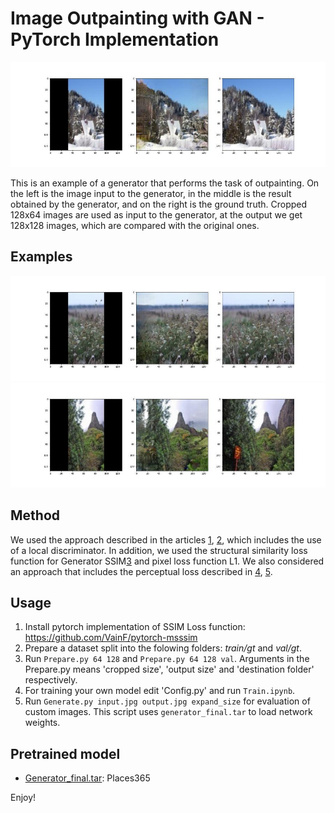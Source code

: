 # Image Outpainting with GAN - PyTorch Implementation

<img src="img.jpg" alt="Idea" width="800"/>

This is an example of a generator that performs the task of outpainting. On the left is the image input to the generator, in the middle is the result obtained by the generator, and on the right is the ground truth. Cropped 128x64 images are used as input to the generator, at the output we get 128x128 images, which are compared with the original ones.

## Examples

<img src="img2.jpg" alt="Idea" width="800"/>

<img src="img3.jpg" alt="Idea" width="800"/>

## Method

We used the approach described in the articles [1](https://arxiv.org/abs/1808.08483), [2](http://iizuka.cs.tsukuba.ac.jp/projects/completion/data/completion_sig2017.pdf), which includes the use of a local discriminator. In addition, we used the structural similarity loss function for Generator SSIM[3](https://arxiv.org/abs/1511.08861) and pixel loss function L1. We also considered an approach that includes the perceptual loss described in [4](https://arxiv.org/abs/1603.08155), [5](https://arxiv.org/abs/1609.04802v5).

## Usage

1. Install pytorch implementation of SSIM Loss function: https://github.com/VainF/pytorch-msssim
2. Prepare a dataset split into the folowing folders: *train/gt* and *val/gt*.
3. Run `Prepare.py 64 128` and `Prepare.py 64 128 val`. Arguments in the Prepare.py means 'cropped size', 'output size' and 'destination folder' respectively.
4. For training your own model edit 'Config.py' and run `Train.ipynb`.
5. Run `Generate.py input.jpg output.jpg expand_size` for evaluation of custom images. This script uses `generator_final.tar` to load network weights.

## Pretrained model

* [Generator_final.tar](https://drive.google.com/file/d/1C7SYYDUpgONSz2Vq1FISY-KiISvnezCR/view?usp=sharing): Places365

Enjoy!
